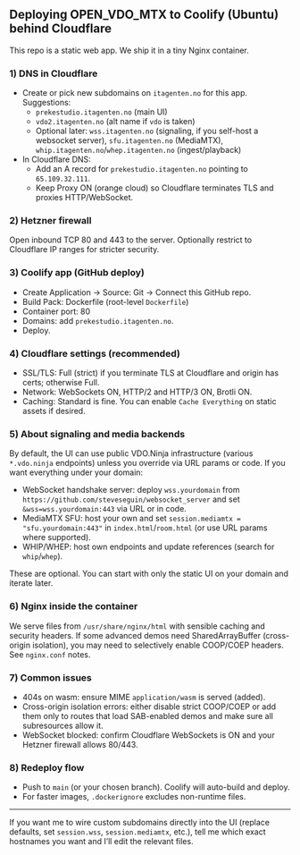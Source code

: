 ## Deploying OPEN_VDO_MTX to Coolify (Ubuntu) behind Cloudflare

This repo is a static web app. We ship it in a tiny Nginx container.

### 1) DNS in Cloudflare
- Create or pick new subdomains on `itagenten.no` for this app. Suggestions:
  - `prekestudio.itagenten.no` (main UI)
  - `vdo2.itagenten.no` (alt name if `vdo` is taken)
  - Optional later: `wss.itagenten.no` (signaling, if you self-host a websocket server), `sfu.itagenten.no` (MediaMTX), `whip.itagenten.no`/`whep.itagenten.no` (ingest/playback)
- In Cloudflare DNS:
  - Add an A record for `prekestudio.itagenten.no` pointing to `65.109.32.111`.
  - Keep Proxy ON (orange cloud) so Cloudflare terminates TLS and proxies HTTP/WebSocket.

### 2) Hetzner firewall
Open inbound TCP 80 and 443 to the server. Optionally restrict to Cloudflare IP ranges for stricter security.

### 3) Coolify app (GitHub deploy)
- Create Application → Source: Git → Connect this GitHub repo.
- Build Pack: Dockerfile (root-level `Dockerfile`)
- Container port: 80
- Domains: add `prekestudio.itagenten.no`.
- Deploy.

### 4) Cloudflare settings (recommended)
- SSL/TLS: Full (strict) if you terminate TLS at Cloudflare and origin has certs; otherwise Full.
- Network: WebSockets ON, HTTP/2 and HTTP/3 ON, Brotli ON.
- Caching: Standard is fine. You can enable `Cache Everything` on static assets if desired.

### 5) About signaling and media backends
By default, the UI can use public VDO.Ninja infrastructure (various `*.vdo.ninja` endpoints) unless you override via URL params or code. If you want everything under your domain:
- WebSocket handshake server: deploy `wss.yourdomain` from `https://github.com/steveseguin/websocket_server` and set `&wss=wss.yourdomain:443` via URL or in code.
- MediaMTX SFU: host your own and set `session.mediamtx = "sfu.yourdomain:443"` in `index.html`/`room.html` (or use URL params where supported).
- WHIP/WHEP: host own endpoints and update references (search for `whip`/`whep`).

These are optional. You can start with only the static UI on your domain and iterate later.

### 6) Nginx inside the container
We serve files from `/usr/share/nginx/html` with sensible caching and security headers. If some advanced demos need SharedArrayBuffer (cross-origin isolation), you may need to selectively enable COOP/COEP headers. See `nginx.conf` notes.

### 7) Common issues
- 404s on wasm: ensure MIME `application/wasm` is served (added).
- Cross-origin isolation errors: either disable strict COOP/COEP or add them only to routes that load SAB-enabled demos and make sure all subresources allow it.
- WebSocket blocked: confirm Cloudflare WebSockets is ON and your Hetzner firewall allows 80/443.

### 8) Redeploy flow
- Push to `main` (or your chosen branch). Coolify will auto-build and deploy.
- For faster images, `.dockerignore` excludes non-runtime files.

---

If you want me to wire custom subdomains directly into the UI (replace defaults, set `session.wss`, `session.mediamtx`, etc.), tell me which exact hostnames you want and I’ll edit the relevant files.
